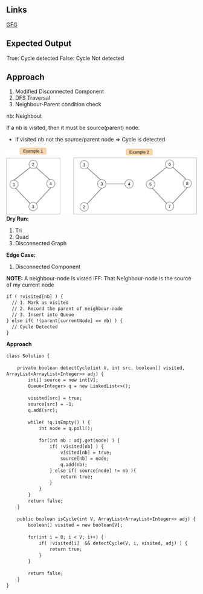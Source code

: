 ## Links
[GFG](https://practice.geeksforgeeks.org/problems/detect-cycle-in-an-undirected-graph/1)

## Expected Output
True: Cycle detected
False: Cycle Not detected

## Approach
1. Modified Disconnected Component 
2. DFS Traversal 
3. Neighbour-Parent condition check

nb: Neighbout

If a nb is visited, then it must be source(parent) node.
- if visited nb not the source/parent node => Cycle is detected

![image](../../images/detect-cycle-bfs-dryrun.png)
**Dry Run:**
1. Tri
2. Quad
3. Disconnected Graph

**Edge Case:**
1. Disconnected Component
 
**NOTE:**
A neighbour-node is visted IFF: That Neighbour-node is the source of my current node
```
if ( !visited[nb] ) {
  // 1. Mark as visited
  // 2. Record the parent of neighbour-node
  // 3. Insert into Queue
} else if( !(parent[currentNode] == nb) ) {
  // Cycle Detected
}
```

**Approach**
```
class Solution {
    
    private boolean detectCycle(int V, int src, boolean[] visited, ArrayList<ArrayList<Integer>> adj) {
        int[] source = new int[V];
        Queue<Integer> q = new LinkedList<>();
        
        visited[src] = true;
        source[src] = -1;
        q.add(src);
        
        while( !q.isEmpty() ) {
            int node = q.poll();
            
            for(int nb : adj.get(node) ) {
                if( !visited[nb] ) {
                    visited[nb] = true;
                    source[nb] = node;
                    q.add(nb);
                } else if( source[node] != nb ){
                    return true;
                }
            }
        }
        return false;
    }
    
    public boolean isCycle(int V, ArrayList<ArrayList<Integer>> adj) {
        boolean[] visited = new boolean[V];
        
        for(int i = 0; i < V; i++) {
            if( !visited[i]  && detectCycle(V, i, visited, adj) ) {
                return true;
            }
        }
        
        return false;
    }
}
```